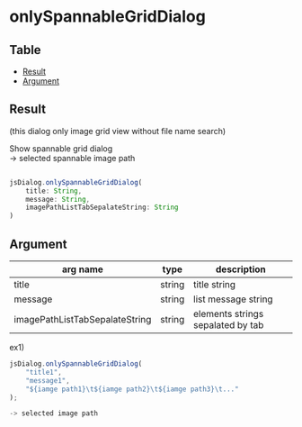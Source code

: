 # onlySpannableGridDialog


Table
-----------------

* [Result](#overview)
* [Argument](#argument)


## Result

(this dialog only image grid view without file name search)

Show spannable grid dialog    
-> selected spannable image path   


```js.js

jsDialog.onlySpannableGridDialog(
	title: String,
	message: String,
	imagePathListTabSepalateString: String
)

```

## Argument

| arg name | type | description |
| -------- | -------- | -------- |
| title | string | title string |
| message | string | list message string |
| imagePathListTabSepalateString | string | elements strings sepalated by tab |

ex1)

```js.js
jsDialog.onlySpannableGridDialog(
	"title1",
	"message1",
	"${iamge path1}\t${iamge path2}\t${iamge path3}\t..."
);

-> selected image path

```

